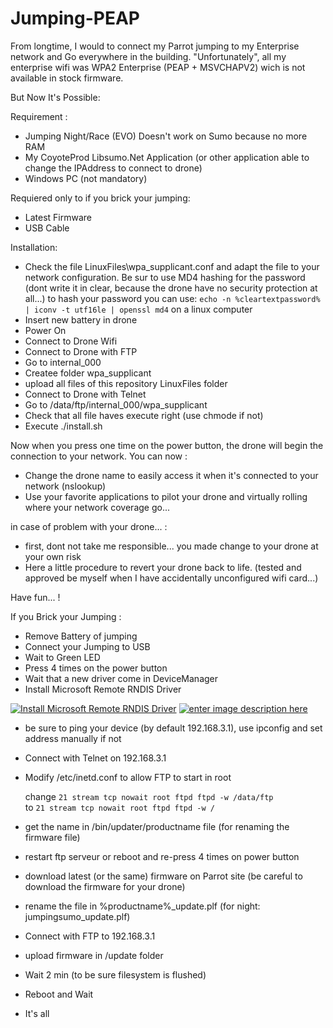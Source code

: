 # Jumping-PEAP

From longtime, I would to connect my Parrot jumping to my Enterprise network and Go everywhere in the building.
"Unfortunately", all my enterprise wifi was WPA2 Enterprise (PEAP + MSVCHAPV2) wich is not available in stock firmware. 

But Now It's Possible:

Requirement : 
 - Jumping Night/Race (EVO) Doesn't work on Sumo because no more RAM
 - My CoyoteProd Libsumo.Net Application (or other application able to change the IPAddress to connect to drone)
 - Windows PC (not mandatory)
 
 Requiered only to if you brick your jumping:
 - Latest Firmware
 - USB Cable 

Installation:
 - Check the file LinuxFiles\wpa_supplicant.conf and adapt the file to your network configuration. Be sur to use MD4 hashing for the password (dont write it in clear, because the drone have no security protection at all...)
   to hash your password you can use: `echo -n %cleartextpassword% | iconv -t utf16le | openssl md4` on a linux computer
 - Insert new battery in drone
 - Power On
 - Connect to Drone Wifi 
 - Connect to Drone with FTP
 - Go to internal_000
 - Createe folder wpa_supplicant
 - upload all files of this repository LinuxFiles folder
 - Connect to Drone with Telnet
 - Go to /data/ftp/internal_000/wpa_supplicant
 - Check that all file haves execute right (use chmode if not)
 - Execute ./install.sh
 
Now when you press one time on the power button, the drone will begin the connection to your network.
You can now :
 - Change the drone name to easily access it when it's connected to your network (nslookup)
 - Use your favorite applications to pilot your drone and virtually rolling where your network coverage go...


in case of problem with your drone... :
 - first, dont not take me responsible... you made change to your drone at your own risk
 - Here a little procedure to revert your drone back to life. (tested and approved be myself when I have accidentally unconfigured wifi card...)

Have fun... !


 If you Brick your Jumping :
  - Remove Battery of jumping
  - Connect your Jumping to USB
  - Wait to Green LED
  - Press 4 times on the power button
  - Wait that a new driver come in DeviceManager
  - Install Microsoft Remote RNDIS Driver
  
[![Install Microsoft Remote RNDIS Driver][1]][1]
[![enter image description here][2]][2]

  - be sure to ping your device (by default 192.168.3.1), use ipconfig and set address manually if not
  - Connect with Telnet on 192.168.3.1
  - Modify  /etc/inetd.conf to allow FTP to start in root

    change `21 stream tcp nowait root ftpd ftpd -w /data/ftp`    
    to `21 stream tcp nowait root ftpd ftpd -w /`
  - get the name in /bin/updater/productname file (for renaming the firmware file)
  - restart ftp serveur or reboot and re-press 4 times on power button
  
  - download latest (or the same) firmware on Parrot site (be careful to download the firmware for your drone)
  - rename the file in %productname%_update.plf (for night: jumpingsumo_update.plf)   
  - Connect with FTP to 192.168.3.1  
  - upload firmware in /update folder
  - Wait 2 min (to be sure filesystem is flushed)
  - Reboot and Wait
  - It's all
  
  [1]: https://i.stack.imgur.com/0IaqO.png
  [2]: https://i.stack.imgur.com/z0OqL.png
